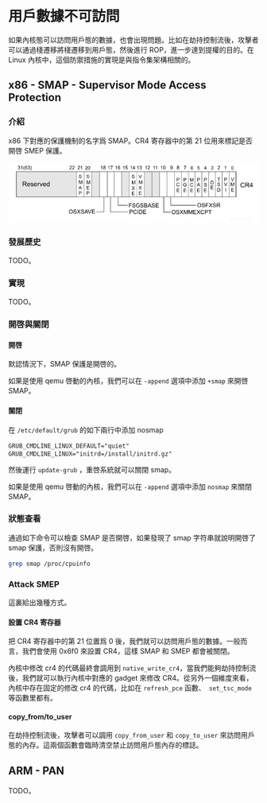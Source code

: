 # 用戶數據不可訪問

如果內核態可以訪問用戶態的數據，也會出現問題。比如在劫持控制流後，攻擊者可以通過棧遷移將棧遷移到用戶態，然後進行 ROP，進一步達到提權的目的。在 Linux 內核中，這個防禦措施的實現是與指令集架構相關的。

## x86 - SMAP - Supervisor Mode Access Protection

### 介紹

x86 下對應的保護機制的名字爲 SMAP。CR4 寄存器中的第 21 位用來標記是否開啓 SMEP 保護。

![20180220141919-fc10512e-1605-1](figure/cr4.png)

### 發展歷史

TODO。

### 實現

TODO。

### 開啓與關閉

#### 開啓

默認情況下，SMAP 保護是開啓的。

如果是使用 qemu 啓動的內核，我們可以在 `-append` 選項中添加 `+smap` 來開啓 SMAP。

#### 關閉

在 `/etc/default/grub` 的如下兩行中添加 nosmap

```
GRUB_CMDLINE_LINUX_DEFAULT="quiet"  
GRUB_CMDLINE_LINUX="initrd=/install/initrd.gz"
```

然後運行 `update-grub` ，重啓系統就可以關閉 smap。

如果是使用 qemu 啓動的內核，我們可以在 `-append` 選項中添加 `nosmap` 來關閉 SMAP。

### 狀態查看

通過如下命令可以檢查 SMAP 是否開啓，如果發現了 smap 字符串就說明開啓了 smap 保護，否則沒有開啓。

```bash
grep smap /proc/cpuinfo
```

### Attack SMEP

這裏給出幾種方式。

#### 設置 CR4 寄存器

把 CR4 寄存器中的第 21 位置爲 0 後，我們就可以訪問用戶態的數據。一般而言，我們會使用 0x6f0 來設置 CR4，這樣 SMAP 和 SMEP 都會被關閉。

內核中修改 cr4 的代碼最終會調用到 `native_write_cr4`，當我們能夠劫持控制流後，我們就可以執行內核中對應的 gadget 來修改 CR4。從另外一個維度來看，內核中存在固定的修改 cr4 的代碼，比如在 `refresh_pce` 函數、` set_tsc_mode` 等函數里都有。

#### copy_from/to_user

在劫持控制流後，攻擊者可以調用 `copy_from_user` 和 `copy_to_user` 來訪問用戶態的內存。這兩個函數會臨時清空禁止訪問用戶態內存的標誌。

## ARM - PAN

TODO。
